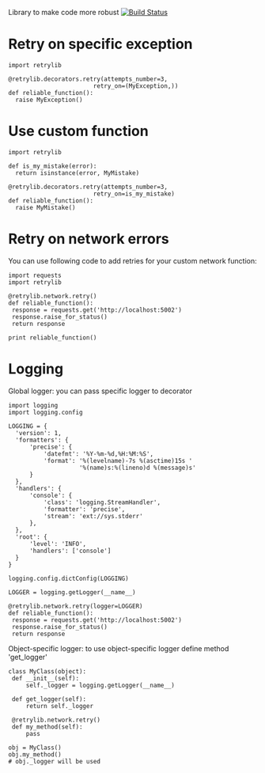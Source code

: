 Library to make code more robust
[![Build Status](https://travis-ci.org/sbunatyan/retrylib.svg?branch=master)](https://travis-ci.org/sbunatyan/retrylib)

# Retry on specific exception

    import retrylib

    @retrylib.decorators.retry(attempts_number=3,
                            retry_on=(MyException,))
    def reliable_function():
      raise MyException()


# Use custom function


    import retrylib

    def is_my_mistake(error):
      return isinstance(error, MyMistake)

    @retrylib.decorators.retry(attempts_number=3,
                            retry_on=is_my_mistake)
    def reliable_function():
      raise MyMistake()


# Retry on network errors


You can use following code to add retries for your custom network
function:

    import requests
    import retrylib

    @retrylib.network.retry()
    def reliable_function():
     response = requests.get('http://localhost:5002')
     response.raise_for_status()
     return response

    print reliable_function()


# Logging


Global logger: you can pass specific logger to decorator

    import logging
    import logging.config

    LOGGING = {
      'version': 1,
      'formatters': {
          'precise': {
              'datefmt': '%Y-%m-%d,%H:%M:%S',
              'format': '%(levelname)-7s %(asctime)15s '
                        '%(name)s:%(lineno)d %(message)s'
          }
      },
      'handlers': {
          'console': {
              'class': 'logging.StreamHandler',
              'formatter': 'precise',
              'stream': 'ext://sys.stderr'
          },
      },
      'root': {
          'level': 'INFO',
          'handlers': ['console']
      }
    }

    logging.config.dictConfig(LOGGING)

    LOGGER = logging.getLogger(__name__)

    @retrylib.network.retry(logger=LOGGER)
    def reliable_function():
     response = requests.get('http://localhost:5002')
     response.raise_for_status()
     return response


Object-specific logger: to use object-specific logger define method 'get_logger'

    class MyClass(object):
     def __init__(self):
         self._logger = logging.getLogger(__name__)

     def get_logger(self):
         return self._logger

     @retrylib.network.retry()
     def my_method(self):
         pass

    obj = MyClass()
    obj.my_method()
    # obj._logger will be used
